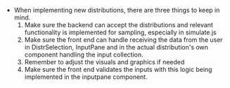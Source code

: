 - When implementing new distributions, there are three things to keep in mind.
    1. Make sure the backend can accept the distributions and relevant functionality is implemented for sampling, especially in simulate.js
    2. Make sure the front end can handle receiving the data from the user in DistrSelection, InputPane and in the actual distribution's own component handling the input collection. 
    3. Remember to adjust the visuals and graphics if needed
    4. Make sure the front end validates the inputs with this logic being implemented in the inputpane component.